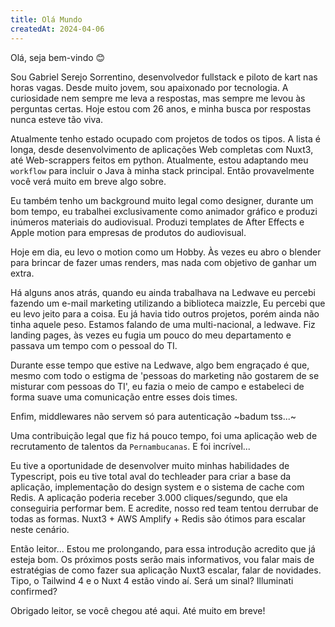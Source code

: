 ```yaml
---
title: Olá Mundo
createdAt: 2024-04-06
---
```


Olá, seja bem-vindo 😊

Sou Gabriel Serejo Sorrentino, desenvolvedor fullstack e piloto de kart nas horas vagas. Desde muito jovem, sou apaixonado por tecnologia. A curiosidade nem sempre me leva a respostas, mas sempre me levou às perguntas certas. Hoje estou com 26 anos, e minha busca por respostas nunca esteve tão viva.

Atualmente tenho estado ocupado com projetos de todos os tipos. A lista é longa, desde desenvolvimento de aplicações Web completas com Nuxt3, até Web-scrappers feitos em python. Atualmente, estou adaptando meu `workflow` para incluir o Java à minha stack principal. Então provavelmente você verá muito em breve algo sobre.

Eu também tenho um background muito legal como designer, durante um bom tempo, eu trabalhei exclusivamente como animador gráfico e produzi inúmeros materiais do audiovisual. Produzi templates de After Effects e Apple motion para empresas de produtos do audiovisual.

Hoje em dia, eu levo o motion como um Hobby. Às vezes eu abro o blender para brincar de fazer umas renders, mas nada com objetivo de ganhar um extra.

Há alguns anos atrás, quando eu ainda trabalhava na Ledwave eu percebi fazendo um e-mail marketing utilizando a biblioteca maizzle, Eu percebi que eu levo jeito para a coisa. Eu já havia tido outros projetos, porém ainda não tinha aquele peso. Estamos falando de uma multi-nacional, a ledwave. Fiz landing pages, às vezes eu fugia um pouco do meu departamento e passava um tempo com o pessoal do TI.

Durante esse tempo que estive na Ledwave, algo bem engraçado é que, mesmo com todo o estigma de 'pessoas do marketing não gostarem de se misturar com pessoas do TI', eu fazia o meio de campo e estabeleci de forma suave uma comunicação entre esses dois times.

Enfim, middlewares não servem só para autenticação ~badum tss...~

Uma contribuição legal que fiz há pouco tempo, foi uma aplicação web de recrutamento de talentos da `Pernambucanas`. E foi incrível...

Eu tive a oportunidade de desenvolver muito minhas habilidades de Typescript, pois eu tive total aval do techleader para criar a base da aplicação, implementação do design system e o sistema de cache com Redis. A aplicação poderia receber 3.000 cliques/segundo, que ela conseguiria performar bem. E acredite, nosso red team tentou derrubar de todas as formas. Nuxt3 + AWS Amplify + Redis são ótimos para escalar neste cenário.

Então leitor... Estou me prolongando, para essa introdução acredito que já esteja bom. Os próximos posts serão mais informativos, vou falar mais de estratégias de como fazer sua aplicação Nuxt3 escalar, falar de novidades. Tipo, o Tailwind 4 e o Nuxt 4 estão vindo aí. Será um sinal? Illuminati confirmed?

Obrigado leitor, se você chegou até aqui. Até muito em breve!
